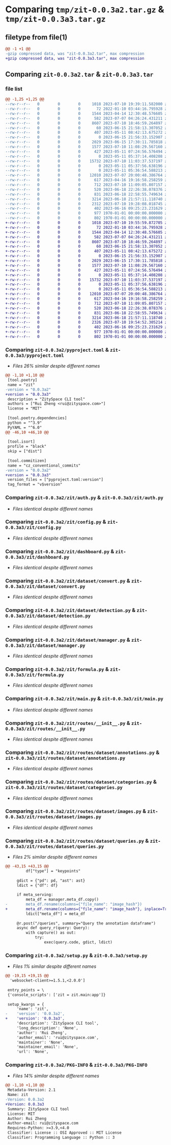 # Comparing `tmp/zit-0.0.3a2.tar.gz` & `tmp/zit-0.0.3a3.tar.gz`

## filetype from file(1)

```diff
@@ -1 +1 @@
-gzip compressed data, was "zit-0.0.3a2.tar", max compression
+gzip compressed data, was "zit-0.0.3a3.tar", max compression
```

## Comparing `zit-0.0.3a2.tar` & `zit-0.0.3a3.tar`

### file list

```diff
@@ -1,25 +1,25 @@
--rw-r--r--   0        0        0     1018 2023-07-10 19:39:11.582000 zit-0.0.3a2/pyproject.toml
--rw-r--r--   0        0        0       72 2022-01-10 03:44:16.795928 zit-0.0.3a2/zit/__init__.py
--rw-r--r--   0        0        0     1544 2023-04-14 12:30:48.576605 zit-0.0.3a2/zit/auth.py
--rw-r--r--   0        0        0      582 2023-07-07 04:26:24.431211 zit-0.0.3a2/zit/config.py
--rw-r--r--   0        0        0     8607 2023-07-10 18:46:59.264897 zit-0.0.3a2/zit/dashboard.py
--rw-r--r--   0        0        0       60 2023-06-15 21:58:13.307052 zit-0.0.3a2/zit/dataset/__init__.py
--rw-r--r--   0        0        0      407 2023-05-11 08:42:13.675272 zit-0.0.3a2/zit/dataset/build.py
--rw-r--r--   0        0        0        0 2023-06-15 21:56:33.152907 zit-0.0.3a2/zit/dataset/classification.py
--rw-r--r--   0        0        0     2029 2023-06-15 17:30:11.785818 zit-0.0.3a2/zit/dataset/convert.py
--rw-r--r--   0        0        0     1577 2023-07-10 11:08:29.567160 zit-0.0.3a2/zit/dataset/detection.py
--rw-r--r--   0        0        0      427 2023-05-11 07:24:56.576494 zit-0.0.3a2/zit/dataset/factory.py
--rw-r--r--   0        0        0        0 2023-05-11 05:37:14.408208 zit-0.0.3a2/zit/dataset/keypoints.py
--rw-r--r--   0        0        0    15732 2023-07-10 11:03:37.537197 zit-0.0.3a2/zit/dataset/manager.py
--rw-r--r--   0        0        0        0 2023-05-11 05:37:56.638196 zit-0.0.3a2/zit/dataset/multilabel_classification.py
--rw-r--r--   0        0        0        0 2023-05-11 05:36:54.588213 zit-0.0.3a2/zit/dataset/segmentation.py
--rw-r--r--   0        0        0    12010 2023-07-07 20:00:48.386764 zit-0.0.3a2/zit/formula.py
--rw-r--r--   0        0        0      617 2023-04-16 19:16:58.258259 zit-0.0.3a2/zit/main.py
--rw-r--r--   0        0        0      712 2023-07-10 11:09:05.807157 zit-0.0.3a2/zit/routes/__init__.py
--rw-r--r--   0        0        0      520 2023-06-18 22:26:38.078376 zit-0.0.3a2/zit/routes/dataset/annotations.py
--rw-r--r--   0        0        0      831 2023-06-18 22:58:55.749634 zit-0.0.3a2/zit/routes/dataset/categories.py
--rw-r--r--   0        0        0     3214 2023-06-18 21:57:11.118740 zit-0.0.3a2/zit/routes/dataset/images.py
--rw-r--r--   0        0        0     2312 2023-07-10 19:28:08.018745 zit-0.0.3a2/zit/routes/dataset/queries.py
--rw-r--r--   0        0        0      402 2023-06-16 09:25:23.231629 zit-0.0.3a2/zit/utils.py
--rw-r--r--   0        0        0      977 1970-01-01 00:00:00.000000 zit-0.0.3a2/setup.py
--rw-r--r--   0        0        0      802 1970-01-01 00:00:00.000000 zit-0.0.3a2/PKG-INFO
+-rw-r--r--   0        0        0     1018 2023-07-10 19:55:59.872705 zit-0.0.3a3/pyproject.toml
+-rw-r--r--   0        0        0       72 2022-01-10 03:44:16.795928 zit-0.0.3a3/zit/__init__.py
+-rw-r--r--   0        0        0     1544 2023-04-14 12:30:48.576605 zit-0.0.3a3/zit/auth.py
+-rw-r--r--   0        0        0      582 2023-07-07 04:26:24.431211 zit-0.0.3a3/zit/config.py
+-rw-r--r--   0        0        0     8607 2023-07-10 18:46:59.264897 zit-0.0.3a3/zit/dashboard.py
+-rw-r--r--   0        0        0       60 2023-06-15 21:58:13.307052 zit-0.0.3a3/zit/dataset/__init__.py
+-rw-r--r--   0        0        0      407 2023-05-11 08:42:13.675272 zit-0.0.3a3/zit/dataset/build.py
+-rw-r--r--   0        0        0        0 2023-06-15 21:56:33.152907 zit-0.0.3a3/zit/dataset/classification.py
+-rw-r--r--   0        0        0     2029 2023-06-15 17:30:11.785818 zit-0.0.3a3/zit/dataset/convert.py
+-rw-r--r--   0        0        0     1577 2023-07-10 11:08:29.567160 zit-0.0.3a3/zit/dataset/detection.py
+-rw-r--r--   0        0        0      427 2023-05-11 07:24:56.576494 zit-0.0.3a3/zit/dataset/factory.py
+-rw-r--r--   0        0        0        0 2023-05-11 05:37:14.408208 zit-0.0.3a3/zit/dataset/keypoints.py
+-rw-r--r--   0        0        0    15732 2023-07-10 11:03:37.537197 zit-0.0.3a3/zit/dataset/manager.py
+-rw-r--r--   0        0        0        0 2023-05-11 05:37:56.638196 zit-0.0.3a3/zit/dataset/multilabel_classification.py
+-rw-r--r--   0        0        0        0 2023-05-11 05:36:54.588213 zit-0.0.3a3/zit/dataset/segmentation.py
+-rw-r--r--   0        0        0    12010 2023-07-07 20:00:48.386764 zit-0.0.3a3/zit/formula.py
+-rw-r--r--   0        0        0      617 2023-04-16 19:16:58.258259 zit-0.0.3a3/zit/main.py
+-rw-r--r--   0        0        0      712 2023-07-10 11:09:05.807157 zit-0.0.3a3/zit/routes/__init__.py
+-rw-r--r--   0        0        0      520 2023-06-18 22:26:38.078376 zit-0.0.3a3/zit/routes/dataset/annotations.py
+-rw-r--r--   0        0        0      831 2023-06-18 22:58:55.749634 zit-0.0.3a3/zit/routes/dataset/categories.py
+-rw-r--r--   0        0        0     3214 2023-06-18 21:57:11.118740 zit-0.0.3a3/zit/routes/dataset/images.py
+-rw-r--r--   0        0        0     2326 2023-07-10 19:54:52.305214 zit-0.0.3a3/zit/routes/dataset/queries.py
+-rw-r--r--   0        0        0      402 2023-06-16 09:25:23.231629 zit-0.0.3a3/zit/utils.py
+-rw-r--r--   0        0        0      977 1970-01-01 00:00:00.000000 zit-0.0.3a3/setup.py
+-rw-r--r--   0        0        0      802 1970-01-01 00:00:00.000000 zit-0.0.3a3/PKG-INFO
```

### Comparing `zit-0.0.3a2/pyproject.toml` & `zit-0.0.3a3/pyproject.toml`

 * *Files 26% similar despite different names*

```diff
@@ -1,10 +1,10 @@
 [tool.poetry]
 name = "zit"
-version = "0.0.3a2"
+version = "0.0.3a3"
 description = "ZitySpace CLI tool"
 authors = ["Rui Zheng <rui@zityspace.com>"]
 license = "MIT"
 
 [tool.poetry.dependencies]
 python = "^3.9"
 PyYAML = "^6.0"
@@ -46,10 +46,10 @@
 
 [tool.isort]
 profile = "black"
 skip = ["dist"]
 
 [tool.commitizen]
 name = "cz_conventional_commits"
-version = "0.0.3a2"
+version = "0.0.3a3"
 version_files = ["pyproject.toml:version"]
 tag_format = "v$version"
```

### Comparing `zit-0.0.3a2/zit/auth.py` & `zit-0.0.3a3/zit/auth.py`

 * *Files identical despite different names*

### Comparing `zit-0.0.3a2/zit/config.py` & `zit-0.0.3a3/zit/config.py`

 * *Files identical despite different names*

### Comparing `zit-0.0.3a2/zit/dashboard.py` & `zit-0.0.3a3/zit/dashboard.py`

 * *Files identical despite different names*

### Comparing `zit-0.0.3a2/zit/dataset/convert.py` & `zit-0.0.3a3/zit/dataset/convert.py`

 * *Files identical despite different names*

### Comparing `zit-0.0.3a2/zit/dataset/detection.py` & `zit-0.0.3a3/zit/dataset/detection.py`

 * *Files identical despite different names*

### Comparing `zit-0.0.3a2/zit/dataset/manager.py` & `zit-0.0.3a3/zit/dataset/manager.py`

 * *Files identical despite different names*

### Comparing `zit-0.0.3a2/zit/formula.py` & `zit-0.0.3a3/zit/formula.py`

 * *Files identical despite different names*

### Comparing `zit-0.0.3a2/zit/main.py` & `zit-0.0.3a3/zit/main.py`

 * *Files identical despite different names*

### Comparing `zit-0.0.3a2/zit/routes/__init__.py` & `zit-0.0.3a3/zit/routes/__init__.py`

 * *Files identical despite different names*

### Comparing `zit-0.0.3a2/zit/routes/dataset/annotations.py` & `zit-0.0.3a3/zit/routes/dataset/annotations.py`

 * *Files identical despite different names*

### Comparing `zit-0.0.3a2/zit/routes/dataset/categories.py` & `zit-0.0.3a3/zit/routes/dataset/categories.py`

 * *Files identical despite different names*

### Comparing `zit-0.0.3a2/zit/routes/dataset/images.py` & `zit-0.0.3a3/zit/routes/dataset/images.py`

 * *Files identical despite different names*

### Comparing `zit-0.0.3a2/zit/routes/dataset/queries.py` & `zit-0.0.3a3/zit/routes/dataset/queries.py`

 * *Files 2% similar despite different names*

```diff
@@ -43,15 +43,15 @@
         df["type"] = "keypoints"
 
     gdict = {"pd": pd, "ast": ast}
     ldict = {"df": df}
 
     if meta_serving:
         meta_df = manager.meta_df.copy()
-        meta_df.rename(columns={"file_name": "image_hash"})
+        meta_df.rename(columns={"file_name": "image_hash"}, inplace=True)
         ldict["meta_df"] = meta_df
 
     @r.post("/queries", summary="Query the annotation dataframe")
     async def query_r(query: Query):
         with capture() as out:
             try:
                 exec(query.code, gdict, ldict)
```

### Comparing `zit-0.0.3a2/setup.py` & `zit-0.0.3a3/setup.py`

 * *Files 1% similar despite different names*

```diff
@@ -19,15 +19,15 @@
  'websocket-client>=1.5.1,<2.0.0']
 
 entry_points = \
 {'console_scripts': ['zit = zit.main:app']}
 
 setup_kwargs = {
     'name': 'zit',
-    'version': '0.0.3a2',
+    'version': '0.0.3a3',
     'description': 'ZitySpace CLI tool',
     'long_description': 'None',
     'author': 'Rui Zheng',
     'author_email': 'rui@zityspace.com',
     'maintainer': 'None',
     'maintainer_email': 'None',
     'url': 'None',
```

### Comparing `zit-0.0.3a2/PKG-INFO` & `zit-0.0.3a3/PKG-INFO`

 * *Files 14% similar despite different names*

```diff
@@ -1,10 +1,10 @@
 Metadata-Version: 2.1
 Name: zit
-Version: 0.0.3a2
+Version: 0.0.3a3
 Summary: ZitySpace CLI tool
 License: MIT
 Author: Rui Zheng
 Author-email: rui@zityspace.com
 Requires-Python: >=3.9,<4.0
 Classifier: License :: OSI Approved :: MIT License
 Classifier: Programming Language :: Python :: 3
```

